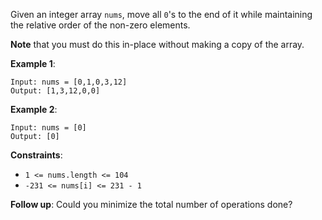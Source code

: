Given an integer array `nums`, move all `0`'s to the end of it while maintaining the relative order of the non-zero elements.

**Note** that you must do this in-place without making a copy of the array.

**Example 1**:
```
Input: nums = [0,1,0,3,12]
Output: [1,3,12,0,0]
```
**Example 2**:
```
Input: nums = [0]
Output: [0]
```

**Constraints**:

- ```1 <= nums.length <= 104```
- ```-231 <= nums[i] <= 231 - 1```

**Follow up**: Could you minimize the total number of operations done?
